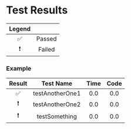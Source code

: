 # Test Results

| Legend |  |
|:------:|:-------:|
| ✅ | Passed |
| ❗️ | Failed |

### Example
| Result | Test Name | Time | Code |
|:------:|:-------:|:-------:|:-------:|
| ✅ |testAnotherOne1|0.0|0.0|[View Code](https://github.com/App-Maker-Software/SwiftInterpreter/blob/main/Tests/SwiftInterpreterTests/CodeTests/Example/AnotherOne.swift)|
| ❗️ |testAnotherOne2|0.0|0.0|[View Code](https://github.com/App-Maker-Software/SwiftInterpreter/blob/main/Tests/SwiftInterpreterTests/CodeTests/Example/AnotherOne.swift)|
| ❗️ |testSomething|0.0|0.0|[View Code](https://github.com/App-Maker-Software/SwiftInterpreter/blob/main/Tests/SwiftInterpreterTests/CodeTests/Example/Something.swift)|
